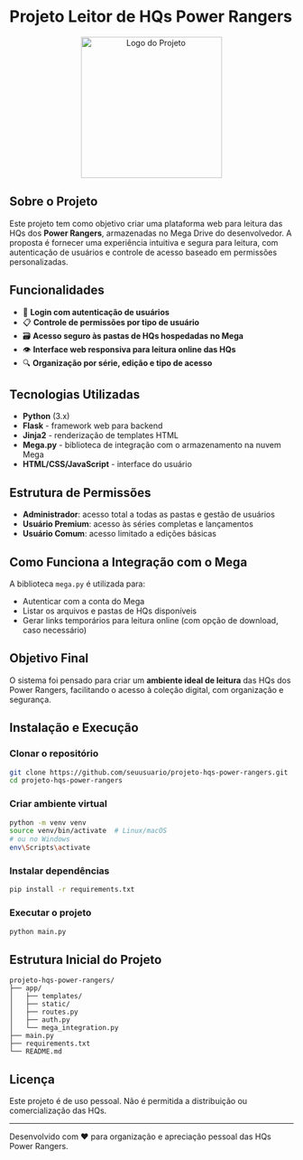 # Projeto Leitor de HQs Power Rangers

<p align="center">
    <img src="./static/assets/logo.png" alt="Logo do Projeto" width="250"/>
</p>

## Sobre o Projeto

Este projeto tem como objetivo criar uma plataforma web para leitura das HQs dos **Power Rangers**, armazenadas no Mega Drive do desenvolvedor. A proposta é fornecer uma experiência intuitiva e segura para leitura, com autenticação de usuários e controle de acesso baseado em permissões personalizadas.

## Funcionalidades

* 🔑 **Login com autenticação de usuários**
* 📋 **Controle de permissões por tipo de usuário**
* 🗃️ **Acesso seguro às pastas de HQs hospedadas no Mega**
* 👁️ **Interface web responsiva para leitura online das HQs**
* 🔍 **Organização por série, edição e tipo de acesso**

## Tecnologias Utilizadas

* **Python** (3.x)
* **Flask** - framework web para backend
* **Jinja2** - renderização de templates HTML
* **Mega.py** - biblioteca de integração com o armazenamento na nuvem Mega
* **HTML/CSS/JavaScript** - interface do usuário

## Estrutura de Permissões

* **Administrador**: acesso total a todas as pastas e gestão de usuários
* **Usuário Premium**: acesso às séries completas e lançamentos
* **Usuário Comum**: acesso limitado a edições básicas

## Como Funciona a Integração com o Mega

A biblioteca `mega.py` é utilizada para:

* Autenticar com a conta do Mega
* Listar os arquivos e pastas de HQs disponíveis
* Gerar links temporários para leitura online (com opção de download, caso necessário)

## Objetivo Final

O sistema foi pensado para criar um **ambiente ideal de leitura** das HQs dos Power Rangers, facilitando o acesso à coleção digital, com organização e segurança.

## Instalação e Execução

### Clonar o repositório

```bash
git clone https://github.com/seuusuario/projeto-hqs-power-rangers.git
cd projeto-hqs-power-rangers
```

### Criar ambiente virtual

```bash
python -m venv venv
source venv/bin/activate  # Linux/macOS
# ou no Windows
env\Scripts\activate
```

### Instalar dependências

```bash
pip install -r requirements.txt
```

### Executar o projeto

```bash
python main.py
```

## Estrutura Inicial do Projeto

```
projeto-hqs-power-rangers/
├── app/
│   ├── templates/
│   ├── static/
│   ├── routes.py
│   ├── auth.py
│   └── mega_integration.py
├── main.py
├── requirements.txt
└── README.md
```

## Licença

Este projeto é de uso pessoal. Não é permitida a distribuição ou comercialização das HQs.

---

Desenvolvido com ❤️ para organização e apreciação pessoal das HQs Power Rangers.
